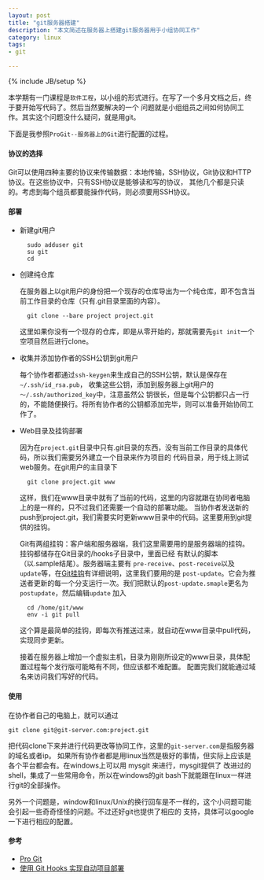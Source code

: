 ```yaml
---
layout: post
title: "git服务器搭建"
description: "本文简述在服务器上搭建git服务器用于小组协同工作"
category: linux
tags:
- git

---
```

{% include JB/setup %}

本学期有一门课程是`软件工程`，以小组的形式进行。在写了一个多月文档之后，终于要开始写代码了。然后当然要解决的一个
问题就是小组组员之间如何协同工作。其实这个问题没什么疑问，就是用git。

下面是我参照`ProGit--服务器上的Git`进行配置的过程。

#### 协议的选择
Git可以使用四种主要的协议来传输数据：本地传输，SSH协议，Git协议和HTTP协议。在这些协议中，只有SSH协议是能够读和写的协议，
其他几个都是只读的。考虑到每个组员都要能操作代码，则必须要用SSH协议。

#### 部署
- 新建git用户
	
		sudo adduser git
		su git
		cd 

- 创建纯仓库

	在服务器上以git用户的身份把一个现存的仓库导出为一个纯仓库，即不包含当前工作目录的仓库（只有.git目录里面的内容）。

		git clone --bare project project.git

	这里如果你没有一个现存的仓库，即是从零开始的，那就需要先`git init`一个空项目然后进行clone。

- 收集并添加协作者的SSH公钥到git用户

	每个协作者都通过`ssh-keygen`来生成自己的SSH公钥，默认是保存在`~/.ssh/id_rsa.pub`，
	收集这些公钥，添加到服务器上git用户的`～/.ssh/authorized_key`中，注意虽然公
	钥很长，但是每个公钥都只占一行的，不能随便换行。将所有协作者的公钥都添加完毕，则可以准备开始协同工作了。

- Web目录及挂钩部署
	
	因为在`project.git`目录中只有.git目录的东西，没有当前工作目录的具体代码，所以我们需要另外建立一个目录来作为项目的
	代码目录，用于线上测试web服务。在git用户的主目录下

		git clone project.git www

	这样，我们在www目录中就有了当前的代码，这里的内容就跟在协同者电脑上的是一样的，只不过我们还需要一个自动的部署功能。
	当协作者发送新的push到project.git，我们需要实时更新www目录中的代码。这里要用到git提供的挂钩。
	
	Git有两组挂钩：客户端和服务器端，我们这里需要用的是服务器端的挂钩。挂钩都储存在Git目录的/hooks子目录中，里面已经
	有默认的脚本（以.sample结尾）。服务器端主要有 `pre-receive`、`post-receive`以及`update`等，在[Git挂钩](http://git-scm.com/book/zh/%E8%87%AA%E5%AE%9A%E4%B9%89-Git-Git%E6%8C%82%E9%92%A9)有详细说明，这里我们要用的是
	`post-update`。它会为推送者更新的每一个分支运行一次。我们把默认的`post-update.smaple`更名为`postupdate`，然后编辑`update`
	加入

		cd /home/git/www
		env -i git pull

	这个算是最简单的挂钩，即每次有推送过来，就自动在www目录中pull代码，实现同步更新。

	接着在服务器上增加一个虚拟主机，目录为刚刚所设定的www目录，具体配置过程每个发行版可能略有不同，但应该都不难配置。
	配置完我们就能通过域名来访问我们写好的代码。

#### 使用
在协作者自己的电脑上，就可以通过
	
	git clone git@git-server.com:project.git 

把代码clone下来并进行代码更改等协同工作，这里的`git-server.com`是指服务器的域名或者ip。
如果所有协作者都是用linux当然是极好的事情，但实际上应该是各个平台都会有。在windows上可以用 mysgit 来进行，mysgit提供了
改进过的shell，集成了一些常用命令，所以在windows的git bash下就能跟在linux一样进行git的全部操作。

另外一个问题是，window和linux/Unix的换行回车是不一样的，这个小问题可能会引起一些奇奇怪怪的问题。不过还好git也提供了相应的
支持，具体可以google一下进行相应的配置。

#### 参考
- [Pro Git](http://git-scm.com/book/zh)
- [使用 Git Hooks 实现自动项目部署](http://icyleaf.com/2012/03/apps-auto-deploy-with-git) 
